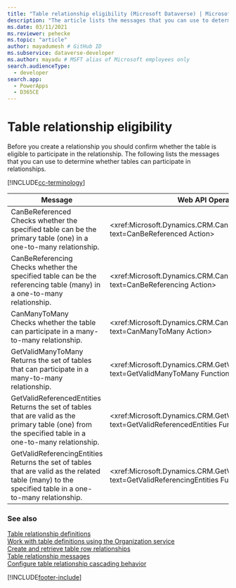```yaml
---
title: "Table relationship eligibility (Microsoft Dataverse) | Microsoft Docs" # Intent and product brand in a unique string of 43-59 chars including spaces
description: "The article lists the messages that you can use to determine whether tables can participate in relationships" # 115-145 characters including spaces. This abstract displays in the search result.
ms.date: 03/11/2021
ms.reviewer: pehecke
ms.topic: "article"
author: mayadumesh # GitHub ID
ms.subservice: dataverse-developer
ms.author: mayadu # MSFT alias of Microsoft employees only
search.audienceType: 
  - developer
search.app: 
  - PowerApps
  - D365CE
---
```

# Table relationship eligibility

Before you create a relationship you should confirm whether the table is eligible to participate in the relationship. The following lists the messages that you can use to determine whether tables can participate in relationships.  

[!INCLUDE[cc-terminology](includes/cc-terminology.md)]
  
|Message|Web API Operation|SDK Assembly|  
|-------------|-----------------|----------------|  
|CanBeReferenced</br>Checks whether the specified table can be the primary table (one) in a one-to-many relationship.|<xref:Microsoft.Dynamics.CRM.CanBeReferenced?text=CanBeReferenced Action>|<xref:Microsoft.Xrm.Sdk.Messages.CanBeReferencedRequest>|  
|CanBeReferencing</br>Checks whether the specified table can be the referencing table (many) in a one-to-many relationship.|<xref:Microsoft.Dynamics.CRM.CanBeReferencing?text=CanBeReferencing Action>|<xref:Microsoft.Xrm.Sdk.Messages.CanBeReferencingRequest>|  
|CanManyToMany</br>Checks whether the table can participate in a many-to-many relationship.|<xref:Microsoft.Dynamics.CRM.CanManyToMany?text=CanManyToMany Action>|<xref:Microsoft.Xrm.Sdk.Messages.CanManyToManyRequest>|  
|GetValidManyToMany</br>Returns the set of tables that can participate in a many-to-many relationship.|<xref:Microsoft.Dynamics.CRM.GetValidManyToMany?text=GetValidManyToMany Function>|<xref:Microsoft.Xrm.Sdk.Messages.GetValidManyToManyRequest>|  
|GetValidReferencedEntities</br>Returns the set of tables that are valid as the primary table (one) from the specified table in a one-to-many relationship.|<xref:Microsoft.Dynamics.CRM.GetValidReferencedEntities?text=GetValidReferencedEntities Function>|<xref:Microsoft.Xrm.Sdk.Messages.GetValidReferencedEntitiesRequest>|  
|GetValidReferencingEntities</br>Returns the set of tables that are valid as the related table (many) to the specified table in a one-to-many relationship.|<xref:Microsoft.Dynamics.CRM.GetValidReferencingEntities?text=GetValidReferencingEntities Function>|<xref:Microsoft.Xrm.Sdk.Messages.GetValidReferencingEntitiesRequest>|  
  
### See also

[Table relationship definitions](entity-relationship-metadata.md)<br />
[Work with table definitions using the Organization service](org-service/work-with-metadata.md)<br />
[Create and retrieve table row relationships](org-service/metadata-relationshipmetadata.md)<br />
[Table relationship messages](entity-relationship-metadata-messages.md)<br />
[Configure table relationship cascading behavior](configure-entity-relationship-cascading-behavior.md)<br />


[!INCLUDE[footer-include](../../includes/footer-banner.md)]